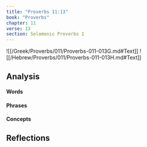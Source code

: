 ```yaml
---
title: "Proverbs 11:13"
book: "Proverbs"
chapter: 11
verse: 13
section: Solomonic Proverbs 1
---
```

![[/Greek/Proverbs/011/Proverbs-011-013G.md#Text]]
![[/Hebrew/Proverbs/011/Proverbs-011-013H.md#Text]]

## Analysis

#### Words

#### Phrases

#### Concepts

## Reflections

